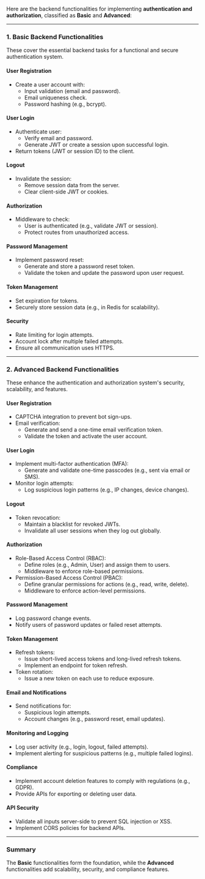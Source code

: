 Here are the backend functionalities for implementing **authentication and authorization**, classified as **Basic** and **Advanced**:

---

### **1. Basic Backend Functionalities**
These cover the essential backend tasks for a functional and secure authentication system.

#### **User Registration**
- Create a user account with:
  - Input validation (email and password).
  - Email uniqueness check.
  - Password hashing (e.g., bcrypt).

#### **User Login**
- Authenticate user:
  - Verify email and password.
  - Generate JWT or create a session upon successful login.
- Return tokens (JWT or session ID) to the client.

#### **Logout**
- Invalidate the session:
  - Remove session data from the server.
  - Clear client-side JWT or cookies.

#### **Authorization**
- Middleware to check:
  - User is authenticated (e.g., validate JWT or session).
  - Protect routes from unauthorized access.

#### **Password Management**
- Implement password reset:
  - Generate and store a password reset token.
  - Validate the token and update the password upon user request.

#### **Token Management**
- Set expiration for tokens.
- Securely store session data (e.g., in Redis for scalability).

#### **Security**
- Rate limiting for login attempts.
- Account lock after multiple failed attempts.
- Ensure all communication uses HTTPS.

---

### **2. Advanced Backend Functionalities**
These enhance the authentication and authorization system's security, scalability, and features.

#### **User Registration**
- CAPTCHA integration to prevent bot sign-ups.
- Email verification:
  - Generate and send a one-time email verification token.
  - Validate the token and activate the user account.

#### **User Login**
- Implement multi-factor authentication (MFA):
  - Generate and validate one-time passcodes (e.g., sent via email or SMS).
- Monitor login attempts:
  - Log suspicious login patterns (e.g., IP changes, device changes).

#### **Logout**
- Token revocation:
  - Maintain a blacklist for revoked JWTs.
  - Invalidate all user sessions when they log out globally.

#### **Authorization**
- Role-Based Access Control (RBAC):
  - Define roles (e.g., Admin, User) and assign them to users.
  - Middleware to enforce role-based permissions.
- Permission-Based Access Control (PBAC):
  - Define granular permissions for actions (e.g., read, write, delete).
  - Middleware to enforce action-level permissions.

#### **Password Management**
- Log password change events.
- Notify users of password updates or failed reset attempts.

#### **Token Management**
- Refresh tokens:
  - Issue short-lived access tokens and long-lived refresh tokens.
  - Implement an endpoint for token refresh.
- Token rotation:
  - Issue a new token on each use to reduce exposure.

#### **Email and Notifications**
- Send notifications for:
  - Suspicious login attempts.
  - Account changes (e.g., password reset, email updates).

#### **Monitoring and Logging**
- Log user activity (e.g., login, logout, failed attempts).
- Implement alerting for suspicious patterns (e.g., multiple failed logins).

#### **Compliance**
- Implement account deletion features to comply with regulations (e.g., GDPR).
- Provide APIs for exporting or deleting user data.

#### **API Security**
- Validate all inputs server-side to prevent SQL injection or XSS.
- Implement CORS policies for backend APIs.

--- 

### **Summary**
The **Basic** functionalities form the foundation, while the **Advanced** functionalities add scalability, security, and compliance features.